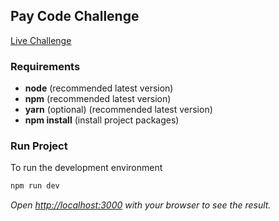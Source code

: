 ## Pay Code Challenge

[Live Challenge](https://paycode-git-main-maikudev.vercel.app/)

### Requirements

- **node** (recommended latest version)
- **npm** (recommended latest version)
- **yarn** (optional) (recommended latest version)
- **npm install** (install project packages)

### Run Project

To run the development environment

```bash
npm run dev
```

_Open [http://localhost:3000](http://localhost:3000) with your browser to see the result._
